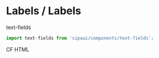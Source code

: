 # Labels / Labels

text-fields

```js
import text-fields from 'sipaui/components/text-fields';
```

<!-- STORY -->

CF HTML
